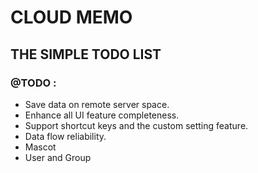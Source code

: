 # CLOUD MEMO

## THE SIMPLE TODO LIST

### @TODO :
* Save data on remote server space.
* Enhance all UI feature completeness.
* Support shortcut keys and the custom setting feature.
* Data flow reliability.
* Mascot
* User and Group
